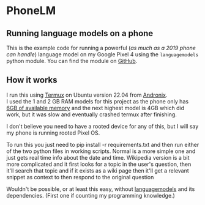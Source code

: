 # PhoneLM
## Running language models on a phone

This is the example code for running a powerful (*as much as a 2019 phone can handle*) language model on my Google Pixel 4 using the `languagemodels` python module. You can find the module on [GitHub](https://github.com/jncraton/languagemodels).

## How it works

I run this using [Termux](https://termux.dev/en/) on Ubuntu version 22.04 from [Andronix](https://andronix.app/).\
I used the 1 and 2 GB RAM models for this project as the phone only has [6GB of available memory](https://en.m.wikipedia.org/wiki/Pixel_4) and the next highest model is 4GB which did work, but it was slow and eventually crashed termux after finishing.

I don't believe you need to have a rooted device for any of this, but I will say my phone is running rooted Pixel OS.

To run this you just need to pip install -r requirements.txt and then run either of the two python files in working scripts. Normal is a more simple one and just gets real time info about the date and time. Wikipedia version is a bit more complicated and it first looks for a topic in the user's question, then it'll search that topic and if it exists as a wiki page then it'll get a relevant snippet as context to then respond to the original question

Wouldn't be possible, or at least this easy, without [languagemodels](https://github.com/jncraton/languagemodels) and its dependencies. (First one if counting my programming knowledge.)
